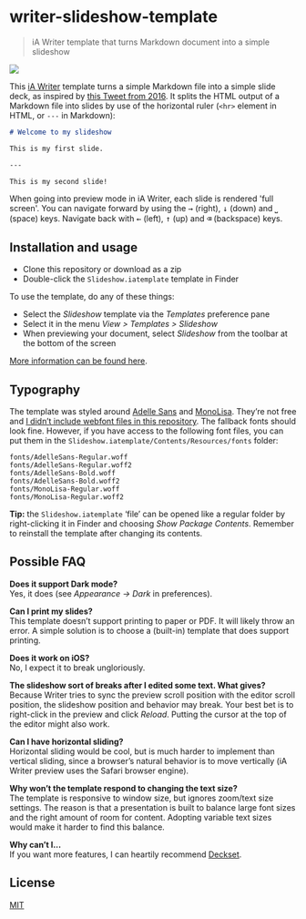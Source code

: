 # writer-slideshow-template

> iA Writer template that turns Markdown document into a simple slideshow

![](https://www.annefortuin.nl/writer-slideshow-template.png)

This [iA Writer](https://ia.net/writer) template turns a simple Markdown file into a simple slide deck, as inspired by [this Tweet from 2016](https://twitter.com/iawriter/status/766580903116017664). It splits the HTML output of a Markdown file into slides by use of the horizontal ruler (`<hr>` element in HTML, or `---` in Markdown):

```markdown
# Welcome to my slideshow

This is my first slide.

---

This is my second slide!
```

When going into preview mode in iA Writer, each slide is rendered 'full screen'. You can navigate forward by using the <kbd>→</kbd> (right), <kbd>↓</kbd> (down) and <kbd>⎵</kbd> (space) keys. Navigate back with <kbd>←</kbd> (left), <kbd>↑</kbd> (up) and <kbd>⌫</kbd> (backspace) keys.

## Installation and usage

- Clone this repository or download as a zip
- Double-click the `Slideshow.iatemplate` template in Finder

To use the template, do any of these things:

- Select the _Slideshow_ template via the _Templates_ preference pane
- Select it in the menu _View > Templates > Slideshow_
- When previewing your document, select _Slideshow_ from the toolbar at the bottom of the screen

[More information can be found here](https://github.com/iainc/iA-Writer-Templates#installing-templates).

## Typography

The template was styled around [Adelle Sans](https://www.type-together.com/adelle-sans-font) and [MonoLisa](https://www.monolisa.dev/). They’re not free and [I didn’t include webfont files in this repository](https://pixelambacht.nl/2017/github-font-piracy/). The fallback fonts should look fine. However, if you have access to the following font files, you can put them in the `Slideshow.iatemplate/Contents/Resources/fonts` folder:

```
fonts/AdelleSans-Regular.woff
fonts/AdelleSans-Regular.woff2
fonts/AdelleSans-Bold.woff
fonts/AdelleSans-Bold.woff2
fonts/MonoLisa-Regular.woff
fonts/MonoLisa-Regular.woff2
```

**Tip:** the `Slideshow.iatemplate` ‘file’ can be opened like a regular folder by right-clicking it in Finder and choosing _Show Package Contents_. Remember to reinstall the template after changing its contents.

## Possible FAQ

**Does it support Dark mode?**\
Yes, it does (see _Appearance → Dark_ in preferences).

**Can I print my slides?**\
This template doesn’t support printing to paper or PDF. It will likely throw an error. A simple solution is to choose a (built-in) template that does support printing.

**Does it work on iOS?**\
No, I expect it to break ungloriously.

**The slideshow sort of breaks after I edited some text. What gives?**\
Because Writer tries to sync the preview scroll position with the editor scroll position, the slideshow position and behavior may break. Your best bet is to right-click in the preview and click _Reload_. Putting the cursor at the top of the editor might also work.

**Can I have horizontal sliding?**\
Horizontal sliding would be cool, but is much harder to implement than vertical sliding, since a browser’s natural behavior is to move vertically (iA Writer preview uses the Safari browser engine).

**Why won’t the template respond to changing the text size?**\
The template is responsive to window size, but ignores zoom/text size settings. The reason is that a presentation is built to balance large font sizes and the right amount of room for content. Adopting variable text sizes would make it harder to find this balance.

**Why can’t I...**\
If you want more features, I can heartily recommend [Deckset](https://www.deckset.com/).

## License

[MIT](/license)
